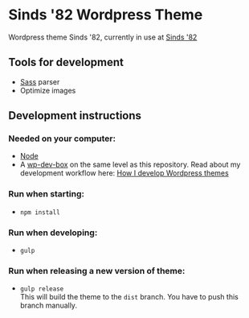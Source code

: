 # Sinds '82 Wordpress Theme

Wordpress theme Sinds '82, currently in use at [Sinds '82](http://sinds82.nl)

## Tools for development
- [Sass](http://sass-lang.com) parser
- Optimize images

## Development instructions

### Needed on your computer:
- [Node](https://nodejs.org)
- A [wp-dev-box](https://github.com/reinier/wp-dev-box) on the same level as this repository. Read about my development workflow here: [How I develop Wordpress themes](https://gist.github.com/reinier/c806c5ec8ad3e6906e66)

### Run when starting:
- `npm install`

### Run when developing:
- `gulp`

### Run when releasing a new version of theme:
- `gulp release`    
  This will build the theme to the `dist` branch. You have to push this branch manually.
